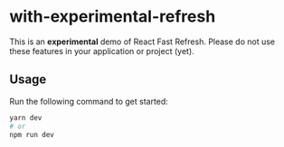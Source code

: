 # with-experimental-refresh

This is an **experimental** demo of React Fast Refresh.
Please do not use these features in your application or project (yet).

## Usage

Run the following command to get started:

```bash
yarn dev
# or
npm run dev
```
